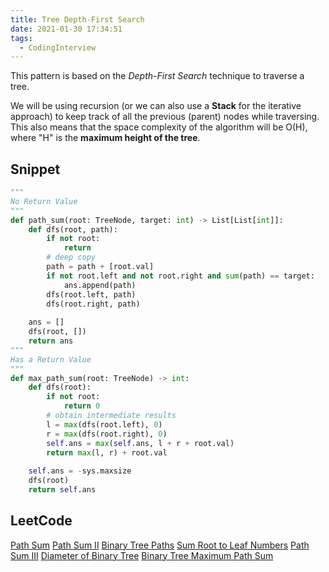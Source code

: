```yaml
---
title: Tree Depth-First Search
date: 2021-01-30 17:34:51
tags:
  - CodingInterview
---
```

This pattern is based on the _Depth-First Search_ technique to traverse a tree.

We will be using recursion (or we can also use a **Stack** for the iterative approach) to keep track of all the previous (parent) nodes while traversing. This also means that the space complexity of the algorithm will be O(H), where "H" is the **maximum height of the tree**.

## Snippet
```python
"""
No Return Value
"""
def path_sum(root: TreeNode, target: int) -> List[List[int]]:
    def dfs(root, path):
        if not root:
            return
        # deep copy
        path = path + [root.val]
        if not root.left and not root.right and sum(path) == target:
            ans.append(path)
        dfs(root.left, path)
        dfs(root.right, path)
    
    ans = []
    dfs(root, [])
    return ans
"""
Has a Return Value
"""
def max_path_sum(root: TreeNode) -> int:
    def dfs(root):
        if not root:
            return 0
        # obtain intermediate results
        l = max(dfs(root.left), 0)
        r = max(dfs(root.right), 0)
        self.ans = max(self.ans, l + r + root.val)
        return max(l, r) + root.val
    
    self.ans = -sys.maxsize
    dfs(root)
    return self.ans
```

## LeetCode
[Path Sum](https://leetcode.com/problems/path-sum/)
[Path Sum II](https://leetcode.com/problems/path-sum-ii/)
[Binary Tree Paths](https://leetcode.com/problems/binary-tree-paths/)
[Sum Root to Leaf Numbers](https://leetcode.com/problems/sum-root-to-leaf-numbers/)
[Path Sum III](https://leetcode.com/problems/path-sum-iii/)
[Diameter of Binary Tree](https://leetcode.com/problems/diameter-of-binary-tree/)
[Binary Tree Maximum Path Sum](https://leetcode.com/problems/binary-tree-maximum-path-sum/)

